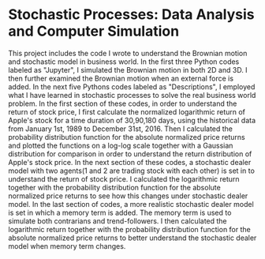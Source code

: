# Stochastic Processes: Data Analysis and Computer Simulation
This project includes the code I wrote to understand the Brownian motion and stochastic model in business world.
In the first three Python codes labeled as "Jupyter", I simulated the Brownian motion in both 2D and 3D. I then further examined the Brownian motion when an external force is added.
In the next five Pythons codes labeled as "Descriptions", I employed what I have learned in stochastic processes to solve the real business world problem. 
In the first section of these codes, in order to understand the return of stock price, I first calculate the normalized logarithmic return of Apple's stock for a time duration of 30,90,180 days, using the historical data from January 1st, 1989 to December 31st, 2016. Then I calculated the probability distribution function for the absolute normalized price returns and plotted the functions on a log-log scale together with a Gaussian distribution for comparison in order to understand the return distribution of Apple's stock price. 
In the next section of these codes, a stochastic dealer model with two agents(1 and 2 are trading stock with each other) is set in to understand the return of stock price. I calculated the logarithmic return together with the probability distribution function for the absolute normalized price returns to see how this changes under stochastic dealer model. 
In the last section of codes, a more realistic stochastic dealer model is set in which a memory term is added. The memory term is used to simulate both contrarians and trend-followers. I then calculated the logarithmic return together with the probability distribution function for the absolute normalized price returns to better understand the stochastic dealer model when memory term changes.
